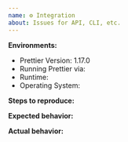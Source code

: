 ```yaml
---
name: ⚙ Integration
about: Issues for API, CLI, etc.
---
```


<!--

BEFORE SUBMITTING AN ISSUE:

1.  Search for your issue on GitHub: https://github.com/prettier/prettier/issues
    A large number of opened issues are duplicates of existing issues.
    If someone has already opened an issue for what you are experiencing,
    you do not need to open a new issue — please add a 👍 reaction to the
    existing issue instead.

2.  If your issue is with a prettier editor extension or add-on, please open the
    issue in the repo for that extension or add-on, instead of this repo.

-->

**Environments:**

- Prettier Version: 1.17.0
- Running Prettier via: <!-- CLI, Node.js API, Browser API, etc. -->
- Runtime: <!-- Node.js v6, Chrome v67, etc. -->
- Operating System: <!-- Windows, Linux, macOS, etc. -->

**Steps to reproduce:**
<!-- shell script, js code, or a link to the minimal reproducible repository -->

**Expected behavior:**

**Actual behavior:**
